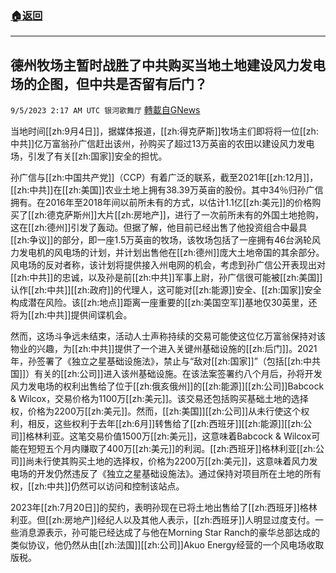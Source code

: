 ###  [:house:返回](README.md)
---


## 德州牧场主暂时战胜了中共购买当地土地建设风力发电场的企图，但中共是否留有后门？
`9/5/2023 2:17 AM UTC 银河歌舞厅` [轉載自GNews](https://gnews.org/articles/1645323)

当地时间[[zh:9月4日]]，据媒体报道，[[zh:得克萨斯]]牧场主们即将将一位[[zh:中共]]亿万富翁孙广信赶出该州，孙购买了超过13万英亩的农田以建设风力发电场，引发了有关[[zh:国家]]安全的担忧。

孙广信与[[zh:中国共产党]]（CCP）有着广泛的联系，截至2021年[[zh:12月]]，[[zh:中共]]在[[zh:美国]]农业土地上拥有38.39万英亩的股份。其中34％归孙广信拥有。在2016年至2018年间以前所未有的方式，以估计1.1亿[[zh:美元]]的价格购买了[[zh:德克萨斯州]]大片[[zh:房地产]]，进行了一次前所未有的外国土地抢购，这在[[zh:德州]]引发了轰动。但据了解，他目前已经出售了他投资组合中最具[[zh:争议]]的部分，即一座1.5万英亩的牧场，该牧场包括了一座拥有46台涡轮风力发电机的风电场的计划，并计划出售他在[[zh:德州]]庞大土地帝国的其余部分。风电场的反对者称，该计划将提供接入州电网的机会，考虑到孙广信公开表现出对[[zh:中共]]的忠诚，以及孙是前[[zh:中共]]军事上尉，孙广信很可能被[[zh:美国]]认作[[zh:中共]][[zh:政府]]的代理人，这可能对[[zh:能源]]安全、[[zh:国家]]安全构成潜在风险。该[[zh:地点]]距离一座重要的[[zh:美国空军]]基地仅30英里，还将为[[zh:中共]]提供间谍机会。

然而，这场斗争远未结束，活动人士声称持续的交易可能使这位亿万富翁保持对该物业的兴趣，为[[zh:中共]]提供了一个进入关键州基础设施的[[zh:后门]]。2021年，孙签署了《独立之星基础设施法》，禁止与“敌对[[zh:国家]]”（包括[[zh:中共国]]）有关的[[zh:公司]]进入该州基础设施。在该法案签署约八个月后，孙将开发风力发电场的权利出售给了位于[[zh:俄亥俄州]]的[[zh:能源]][[zh:公司]]Babcock & Wilcox，交易价格为1100万[[zh:美元]]。该交易还包括购买基础土地的选择权，价格为2200万[[zh:美元]]。然而，[[zh:美国]][[zh:公司]]从未行使这个权利，相反，这些权利于去年[[zh:6月]]转售给了[[zh:西班牙]][[zh:能源]][[zh:公司]]格林利亚。这笔交易价值1500万[[zh:美元]]，这意味着Babcock & Wilcox可能在短短五个月内赚取了400万[[zh:美元]]的利润。[[zh:西班牙]]格林利亚[[zh:公司]]尚未行使其购买土地的选择权，价格为2200万[[zh:美元]]，这意味着风力发电场的开发仍然违反了《独立之星基础设施法》。通过保持对项目所在土地的所有权，[[zh:中共]]仍然可以访问和控制该站点。

2023年[[zh:7月20日]]的契约，表明孙现在已将土地出售给了[[zh:西班牙]]格林利亚。但[[zh:房地产]]经纪人以及其他人表示，[[zh:西班牙]]人明显过度支付。一些消息源表示，孙可能已经达成了与他在Morning Star Ranch的豪华总部达成的类似协议，他仍然从由[[zh:法国]][[zh:公司]]Akuo Energy经营的一个风电场收取版税。
